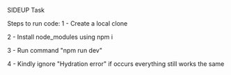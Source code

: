 SIDEUP Task

Steps to run code:
1 - Create a local clone

2 - Install node_modules using npm i

3 - Run command "npm run dev"

4 - Kindly ignore "Hydration error" if occurs everything still works the same
